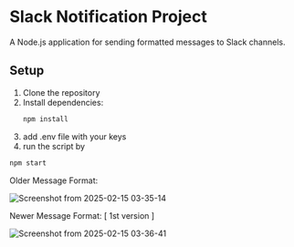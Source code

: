 # Slack Notification Project

A Node.js application for sending formatted messages to Slack channels.

## Setup

1. Clone the repository
2. Install dependencies:
   ```bash
   npm install
3. add .env file with your keys
4. run the script by
  ```bash
  npm start
```


Older Message Format: 

![Screenshot from 2025-02-15 03-35-14](https://github.com/user-attachments/assets/464c9ffb-98e2-4f27-a8a9-9e6a68d0e258)

Newer Message Format: [ 1st version ]

![Screenshot from 2025-02-15 03-36-41](https://github.com/user-attachments/assets/1c5d746c-6eb9-4a2a-89fa-53b231a9c481)




